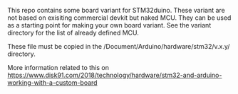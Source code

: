 This repo contains some board variant for STM32duino. These variant are not based on exisiting commercial devkit but naked MCU.
They can be used as a starting point for making your own board variant.
See the variant directory for the list of already defined MCU.

These file must be copied in the /Document/Arduino/hardware/stm32/v.x.y/ directory.

More information related to this on https://www.disk91.com/2018/technology/hardware/stm32-and-arduino-working-with-a-custom-board
